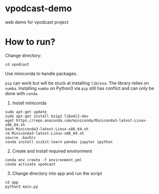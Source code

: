 # vpodcast-demo
web demo for vpodcast project

# How to run?

Change directory:
```
cd vpodcast
```

Use miniconda to handle packages.

```pip``` can work but will be stuck at installing ```librosa```. The library relies on ```numba```. 
Installing ```numba``` on Python3 via ```pip``` still has conflict and can only be done with ```conda```.

1. Install miniconda
```
sudo apt-get update
sudo apt-get install bzip2 libxml2-dev
wget https://repo.anaconda.com/miniconda/Miniconda3-latest-Linux-x86_64.sh
bash Miniconda3-latest-Linux-x86_64.sh
rm Miniconda3-latest-Linux-x86_64.sh
source .bashrc
conda install scikit-learn pandas jupyter ipython
```

2. Create and install required environment
```
conda env create -f environment.yml
conda activate vpodcast
```

3. Change directory into app and run the script
```
cd app
python3 main.py
```
